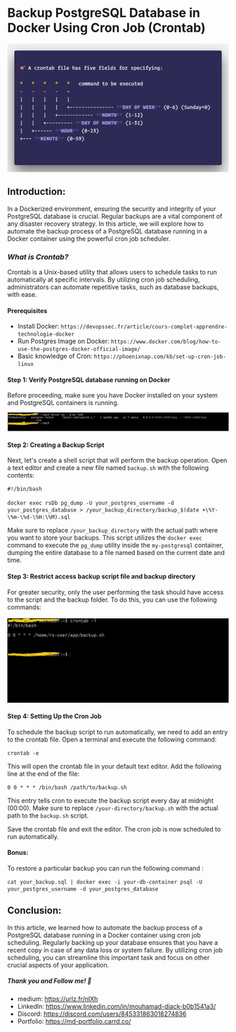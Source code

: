 # Backup PostgreSQL Database in Docker Using Cron Job (Crontab)

![My Image](crontab.png)

## Introduction:

In a Dockerized environment, ensuring the security and integrity of your PostgreSQL database is crucial. Regular backups are a vital component of any disaster recovery strategy. In this article, we will explore how to automate the backup process of a PostgreSQL database running in a Docker container using the powerful cron job scheduler.

### _What is Crontab?_

Crontab is a Unix-based utility that allows users to schedule tasks to run automatically at specific intervals. By utilizing cron job scheduling, administrators can automate repetitive tasks, such as database backups, with ease.

#### Prerequisites
- Install Docker: `https://devopssec.fr/article/cours-complet-apprendre-technologie-docker` 
- Run Postgres Image on Docker: `https://www.docker.com/blog/how-to-use-the-postgres-docker-official-image/` 
- Basic knowledge of Cron: `https://phoenixnap.com/kb/set-up-cron-job-linux`

#### Step 1: Verify PostgreSQL database running on Docker
Before proceeding, make sure you have Docker installed on your system and PostgreSQL containers is running.

![My Image](docker-pg.jpeg)

#### Step 2: Creating a Backup Script

Next, let's create a shell script that will perform the backup operation. Open a text editor and create a new file named `backup.sh` with the following contents:
```shell
#!/bin/bash

docker exec rsDb pg_dump -U your_postgres_username -d your_postgres_database > /your_backup_directory/backup_$(date +\%Y-\%m-\%d-\%H:\%M).sql
```

Make sure to replace `/your_backup_directory` with the actual path where you want to store your backups. This script utilizes the `docker exec` command to execute the `pg_dump` utility inside the `my-postgresql` container, dumping the entire database to a file named based on the current date and time.

#### Step 3: Restrict access backup script file and backup directory

For greater security, only the user performing the task should have access to the script and the backup folder. To do this, you can use the following commands:

![My Image](restrict-access.jpg)

#### Step 4: Setting Up the Cron Job

To schedule the backup script to run automatically, we need to add an entry to the crontab file. Open a terminal and execute the following command:

```shell
crontab -e
```
This will open the crontab file in your default text editor. Add the following line at the end of the file:

```shell
0 0 * * * /bin/bash /path/to/backup.sh
````
This entry tells cron to execute the backup script every day at midnight (00:00). Make sure to replace `/your-directory/backup.sh` with the actual path to the `backup.sh` script.

Save the crontab file and exit the editor. The cron job is now scheduled to run automatically.

#### Bonus: 
To restore a particular backup you can run the following command : 

```shell
cat your_backup.sql | docker exec -i your-db-container psql -U your_postgres_username -d your_postgres_database
````

## Conclusion:

In this article, we learned how to automate the backup process of a PostgreSQL database running in a Docker container using cron job scheduling. Regularly backing up your database ensures that you have a recent copy in case of any data loss or system failure. By utilizing cron job scheduling, you can streamline this important task and focus on other crucial aspects of your application.


##### Thank you and Follow me! 🤗

* medium: https://urlz.fr/nIXh
* LinkedIn: https://www.linkedin.com/in/mouhamad-diack-b0b1541a3/
* Discord: https://discord.com/users/845331863018274836
* Portfolio: https://md-portfolio.carrd.co/